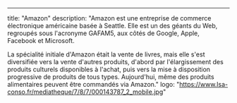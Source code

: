 --- 
title: "Amazon"
description: "Amazon est une entreprise de commerce électronique américaine basée à Seattle. Elle est un des géants du Web, regroupés sous l'acronyme GAFAM5, aux côtés de Google, Apple, Facebook et Microsoft.

La spécialité initiale d'Amazon était la vente de livres, mais elle s'est diversifiée vers la vente d'autres produits, d'abord par l'élargissement des produits culturels disponibles à l'achat, puis vers la mise à disposition progressive de produits de tous types. Aujourd'hui, même des produits alimentaires peuvent être commandés via Amazon."
logo: "https://www.lsa-conso.fr/mediatheque/7/8/7/000143787_2_mobile.jpg"

